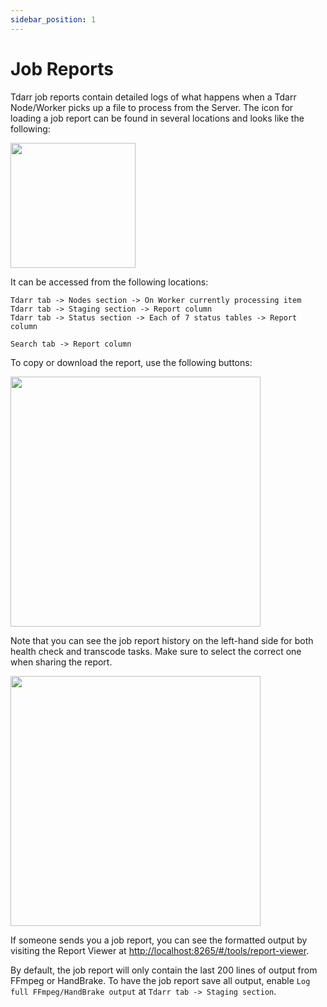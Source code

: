 ```yaml
---
sidebar_position: 1
---
```


# Job Reports

Tdarr job reports contain detailed logs of what happens when a Tdarr Node/Worker picks up a file to process from the Server. The icon for loading a job report can be found in several locations and looks like the following:

<img src="/img/docs/job-report-icon.png" width="200" />


It can be accessed from the following locations:

```
Tdarr tab -> Nodes section -> On Worker currently processing item
Tdarr tab -> Staging section -> Report column
Tdarr tab -> Status section -> Each of 7 status tables -> Report column

Search tab -> Report column
```

To copy or download the report, use the following buttons:

<img src="/img/docs/job-report-copy.png" width="400" />


Note that you can see the job report history on the left-hand side for both health check and transcode tasks. Make sure to select the correct one when sharing the report.


<img src="/img/docs/job-report-history.png" width="400" />

If someone sends you a job report, you can see the formatted output by visiting the Report Viewer at [http://localhost:8265/#/tools/report-viewer](http://localhost:8265/#/tools/report-viewer).


By default, the job report will only contain the last 200 lines of output from FFmpeg or HandBrake. To have the job report save all output, enable `Log full FFmpeg/HandBrake output` at `Tdarr tab -> Staging section`.
